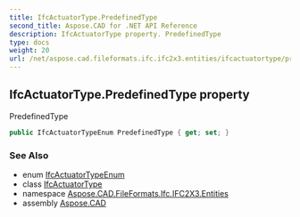 ```yaml
---
title: IfcActuatorType.PredefinedType
second_title: Aspose.CAD for .NET API Reference
description: IfcActuatorType property. PredefinedType
type: docs
weight: 20
url: /net/aspose.cad.fileformats.ifc.ifc2x3.entities/ifcactuatortype/predefinedtype/
---
```

## IfcActuatorType.PredefinedType property

PredefinedType

```csharp
public IfcActuatorTypeEnum PredefinedType { get; set; }
```

### See Also

* enum [IfcActuatorTypeEnum](../../../aspose.cad.fileformats.ifc.ifc2x3.types/ifcactuatortypeenum/)
* class [IfcActuatorType](../)
* namespace [Aspose.CAD.FileFormats.Ifc.IFC2X3.Entities](../../ifcactuatortype/)
* assembly [Aspose.CAD](../../../)


